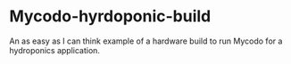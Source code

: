 # Mycodo-hyrdoponic-build
An as easy as I can think example of a hardware build to run Mycodo for a hydroponics application.
